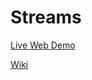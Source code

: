 # Streams

[Live Web Demo](https://scotwatson.github.io/Streams/index.html)

[Wiki](https://github.com/ScotWatson/Streams/wiki)
